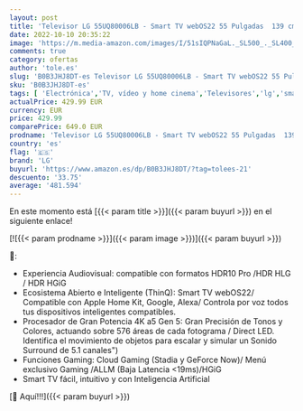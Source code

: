 ```yaml
---
layout: post
title: 'Televisor LG 55UQ80006LB - Smart TV webOS22 55 Pulgadas  139 cm  4K UHD  Procesador de Gran Potencia 4K a5 Gen 5  Compatible con formatos HDR 10  HLG y HGiG'
date: 2022-10-10 20:35:22
image: 'https://m.media-amazon.com/images/I/51sIQPNaGaL._SL500_._SL400_.jpg'
comments: true
category: ofertas
author: 'tole.es'
slug: 'B0B3JHJ8DT-es Televisor LG 55UQ80006LB - Smart TV webOS22 55 Pulgadas...'
sku: 'B0B3JHJ8DT-es'
tags: [ 'Electrónica','TV, vídeo y home cinema','Televisores','lg','smart','televisor','tv','🇪🇸', ]
actualPrice: 429.99 EUR
currency: EUR
price: 429.99
comparePrice: 649.0 EUR
prodname: 'Televisor LG 55UQ80006LB - Smart TV webOS22 55 Pulgadas  139 cm  4K UHD  Procesador de Gran Potencia 4K a5 Gen 5  Compatible con formatos HDR 10  HLG y HGiG'
country: 'es'
flag: '🇪🇸'
brand: 'LG'
buyurl: 'https://www.amazon.es/dp/B0B3JHJ8DT/?tag=tolees-21'
descuento: '33.75'
average: '481.594'
---
```


En este momento está [{{< param title >}}]({{< param buyurl >}}) en el siguiente enlace!

[![{{< param prodname >}}]({{< param image >}})]({{< param buyurl >}})

🔎:

- Experiencia Audiovisual: compatible con formatos HDR10 Pro /HDR HLG / HDR HGiG
- Ecosistema Abierto e Inteligente (ThinQ): Smart TV webOS22/ Compatible con Apple Home Kit, Google, Alexa/ Controla por voz todos tus dispositivos inteligentes compatibles.
- Procesador de Gran Potencia 4K a5 Gen 5: Gran Precisión de Tonos y Colores, actuando sobre 576 áreas de cada fotograma / Direct LED. Identifica el movimiento de objetos para escalar y simular un Sonido Surround de 5.1 canales")
- Funciones Gaming: Cloud Gaming (Stadia y GeForce Now)/ Menú exclusivo Gaming /ALLM (Baja Latencia <19ms)/HGiG
- Smart TV fácil, intuitivo y con Inteligencia Artificial

[🛒 Aquí!!!]({{< param buyurl >}})
